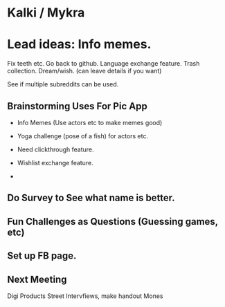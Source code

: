 # Kalki / Mykra 

# Lead ideas: Info memes.
 Fix teeth etc. Go back to github. Language exchange feature. Trash collection.  Dream/wish. (can leave details if you want) 
 
 See if multiple subreddits can be used. 
 
 
## Brainstorming Uses For Pic App

- Info Memes (Use actors etc to make memes good)
- Yoga challenge (pose of a fish) for actors etc. 
- Need clickthrough feature.
- Wishlist exchange feature. 

- 

## Do Survey to See what name is better.

## Fun Challenges as Questions (Guessing games, etc)

## Set up FB page. 

## Next Meeting

Digi Products
Street Intervfiews, make handout
Mones
